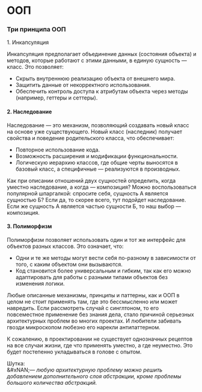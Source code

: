 # ООП

### Три принципа ООП

1\. Инкапсуляция

Инкапсуляция предполагает объединение данных (состояния объекта) и методов, которые работают с этими данными, в единую сущность — класс. Это позволяет:

* Скрыть внутреннюю реализацию объекта от внешнего мира.
* Защитить данные от некорректного использования.
* Обеспечить контроль доступа к атрибутам объекта через методы (например, геттеры и сеттеры).

#### 2. Наследование

Наследование — это механизм, позволяющий создавать новый класс на основе уже существующего. Новый класс (наследник) получает свойства и поведение родительского класса, что обеспечивает:

* Повторное использование кода.
* Возможность расширения и модификации функциональности.
* Логическую иерархию классов, где общие черты выносятся в базовый класс, а специфичные — реализуются в производных.

Как при описании отношений двух сущностей определить, когда уместно наследование, а когда — композиция? Можно воспользоваться популярной шпаргалкой: спросите себя, сущность А является сущностью Б? Если да, то скорее всего, тут подойдет наследование. Если же сущность А является частью сущности Б, то наш выбор — композиция.

#### 3. Полиморфизм

Полиморфизм позволяет использовать один и тот же интерфейс для объектов разных классов. Это означает, что:

* Одни и те же методы могут вести себя по-разному в зависимости от того, с каким объектом они вызываются.
* Код становится более универсальным и гибким, так как его можно адаптировать для работы с разными типами объектов без изменения логики.



Любые описанные механизмы, принципы и паттерны, как и ООП в целом не стоит применять там, где это бессмысленно или может навредить. Если рассмотреть случай с синглтоном, то его повсеместное применение без знания дела, стало причиной серьезных архитектурных проблем во многих проектах. И любители забивать гвозди микроскопом любезно его нарекли антипаттерном.&#x20;

К сожалению, в проектировании не существует однозначных рецептов на все случаи жизни, где что применять уместно, а где неуместно. Это будет постепенно укладываться в голове с опытом.



Шутка:\
&#xNAN;_— любую архитектурную проблему можно решить добавлением дополнительного слоя абстракции, кроме проблемы большого количества абстракций._

